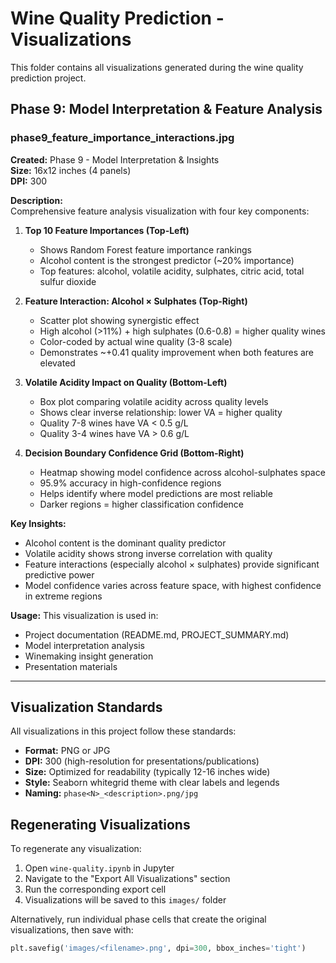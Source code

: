 # Wine Quality Prediction - Visualizations

This folder contains all visualizations generated during the wine quality prediction project.

## Phase 9: Model Interpretation & Feature Analysis

### phase9_feature_importance_interactions.jpg

**Created:** Phase 9 - Model Interpretation & Insights  
**Size:** 16x12 inches (4 panels)  
**DPI:** 300

**Description:**  
Comprehensive feature analysis visualization with four key components:

1. **Top 10 Feature Importances (Top-Left)**

   - Shows Random Forest feature importance rankings
   - Alcohol content is the strongest predictor (~20% importance)
   - Top features: alcohol, volatile acidity, sulphates, citric acid, total sulfur dioxide

2. **Feature Interaction: Alcohol × Sulphates (Top-Right)**

   - Scatter plot showing synergistic effect
   - High alcohol (>11%) + high sulphates (0.6-0.8) = higher quality wines
   - Color-coded by actual wine quality (3-8 scale)
   - Demonstrates ~+0.41 quality improvement when both features are elevated

3. **Volatile Acidity Impact on Quality (Bottom-Left)**

   - Box plot comparing volatile acidity across quality levels
   - Shows clear inverse relationship: lower VA = higher quality
   - Quality 7-8 wines have VA < 0.5 g/L
   - Quality 3-4 wines have VA > 0.6 g/L

4. **Decision Boundary Confidence Grid (Bottom-Right)**
   - Heatmap showing model confidence across alcohol-sulphates space
   - 95.9% accuracy in high-confidence regions
   - Helps identify where model predictions are most reliable
   - Darker regions = higher classification confidence

**Key Insights:**

- Alcohol content is the dominant quality predictor
- Volatile acidity shows strong inverse correlation with quality
- Feature interactions (especially alcohol × sulphates) provide significant predictive power
- Model confidence varies across feature space, with highest confidence in extreme regions

**Usage:**
This visualization is used in:

- Project documentation (README.md, PROJECT_SUMMARY.md)
- Model interpretation analysis
- Winemaking insight generation
- Presentation materials

---

## Visualization Standards

All visualizations in this project follow these standards:

- **Format:** PNG or JPG
- **DPI:** 300 (high-resolution for presentations/publications)
- **Size:** Optimized for readability (typically 12-16 inches wide)
- **Style:** Seaborn whitegrid theme with clear labels and legends
- **Naming:** `phase<N>_<description>.png/jpg`

## Regenerating Visualizations

To regenerate any visualization:

1. Open `wine-quality.ipynb` in Jupyter
2. Navigate to the "Export All Visualizations" section
3. Run the corresponding export cell
4. Visualizations will be saved to this `images/` folder

Alternatively, run individual phase cells that create the original visualizations, then save with:

```python
plt.savefig('images/<filename>.png', dpi=300, bbox_inches='tight')
```
